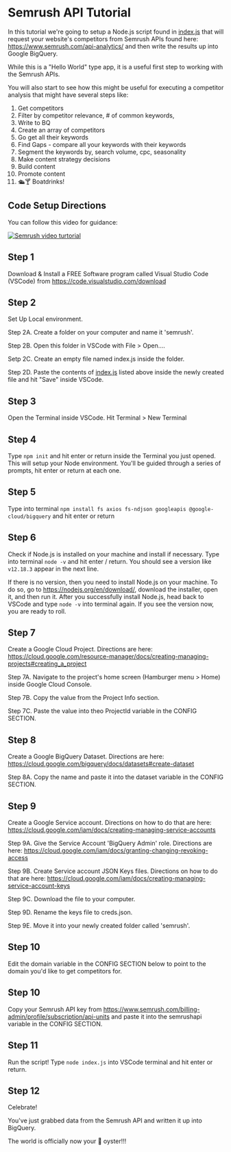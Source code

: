 # Semrush API Tutorial
In this tutorial we're going to setup a Node.js script found in [index.js](index.js) that will request your website's competitors from Semrush APIs found here: https://www.semrush.com/api-analytics/ and then write the results up into Google BigQuery.

While this is a "Hello World" type app, it is a useful first step to working with the Semrush APIs.

You will also start to see how this might be useful for executing a competitor analysis that might have several steps like:

1. Get competitors
2. Filter by competitor relevance, # of common keywords,  
3. Write to BQ
4. Create an array of competitors
5. Go get all their keywords
6. Find Gaps - compare all your keywords with their keywords
7. Segment the keywords by, search volume, cpc, seasonality
8. Make content strategy decisions
9. Build content
10. Promote content
11. 🛳🍸 Boatdrinks!

## Code Setup Directions

You can follow this video for guidance:

[![Semrush video turtorial](https://img.youtube.com/vi/yoYn0kLyXXw/0.jpg)](https://www.youtube.com/watch?v=yoYn0kLyXXw)

## Step 1 
Download & Install a FREE Software program called Visual Studio Code (VSCode) from https://code.visualstudio.com/download

## Step 2 
Set Up Local environment. 

Step 2A. Create a folder on your computer and name it 'semrush'.
    
Step 2B. Open this folder in VSCode with File > Open....

Setp 2C. Create an empty file named index.js inside the folder.

Step 2D. Paste the contents of [index.js](index.js) listed above inside the newly created file and hit "Save" inside VSCode.
    
## Step 3 
Open the Terminal inside VSCode. Hit Terminal > New Terminal

## Step 4 
Type `npm init` and hit enter or return inside the Terminal you just opened.  This will setup your Node environment. You'll be guided through a series of prompts, hit enter or return at each one.

## Step 5 
Type into terminal `npm install fs axios fs-ndjson googleapis @google-cloud/bigquery` and hit enter or return

## Step 6 
Check if Node.js is installed on your machine and install if necessary.
Type into terminal `node -v` and hit enter / return.  You should see a version like `v12.18.3` appear in the next line.

If there is no version, then you need to install Node.js on your machine.  To do so, go to https://nodejs.org/en/download/, download the installer, open it, and then run it. After you successfully install Node.js, head back to VSCode and type `node -v` into terminal again.  If you see the version now, you are ready to roll.

## Step 7
Create a Google Cloud Project. Directions are here: https://cloud.google.com/resource-manager/docs/creating-managing-projects#creating_a_project
    
Step 7A. Navigate to the project's home screen (Hamburger menu > Home) inside Google Cloud Console.

Step 7B. Copy the value from the Project Info section.

Step 7C. Paste the value into theo ProjectId variable in the CONFIG SECTION.

## Step 8 
Create a Google BigQuery Dataset. Directions are here: https://cloud.google.com/bigquery/docs/datasets#create-dataset
    
Step 8A. Copy the name and paste it into the dataset variable in the CONFIG SECTION.

## Step 9 
Create a Google Service account. Directions on how to do that are here: https://cloud.google.com/iam/docs/creating-managing-service-accounts

Step 9A. Give the Service Account 'BigQuery Admin' role. Directions are here: https://cloud.google.com/iam/docs/granting-changing-revoking-access

Step 9B. Create Service account JSON Keys files. Directions on how to do that are here: https://cloud.google.com/iam/docs/creating-managing-service-account-keys

Step 9C. Download the file to your computer.

Step 9D. Rename the keys file to creds.json.

Step 9E. Move it into your newly created folder called 'semrush'.

## Step 10 
Edit the domain variable in the CONFIG SECTION below to point to the domain you'd like to get competitors for.

## Step 10 
Copy your Semrush API key from https://www.semrush.com/billing-admin/profile/subscription/api-units and paste it into the semrushapi variable in the CONFIG SECTION.

## Step 11 
Run the script! 
Type `node index.js` into VSCode terminal and hit enter or return.

## Step 12 
Celebrate!  

You've just grabbed data from the Semrush API and written it up into BigQuery.  

The world is officially now your 🦪 oyster!!!
